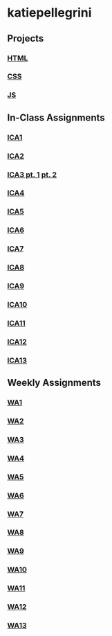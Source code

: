 # katiepellegrini


## Projects

### [HTML](https://katiepelle.github.io/katiepellegrini/html-midterm.html)
    
### [CSS](https://katiepelle.github.io/katiepellegrini/css/midterm.html)
    
### [JS](https://katiepelle.github.io/katiepellegrini/js/Final/game.html)
    
## In-Class Assignments
        
### [ICA1](https://katiepelle.github.io/katiepellegrini/ica/ica1.html)
        
### [ICA2](https://katiepelle.github.io/katiepellegrini/ica/ica2.html)
        
### [ICA3 pt. 1](https://katiepelle.github.io/katiepellegrini/ica/ica3a.html) [pt. 2](https://katiepelle.github.io/katiepellegrini/ica/ica3b.html)
    
### [ICA4](https://katiepelle.github.io/katiepellegrini/ica/ica4.html)
        
### [ICA5](https://katiepelle.github.io/katiepellegrini/ica/ica5.html)
            
### [ICA6](https://katiepelle.github.io/katiepellegrini/ica/ica6/ica6-part1.html)
        
### [ICA7](https://katiepelle.github.io/katiepellegrini/ica/ica7.html)
        
### [ICA8](https://www.pictureofhotdog.com/make-it-a-winner)
    
### [ICA9](https://www.pictureofhotdog.com/make-it-a-winner)
        
### [ICA10](https://katiepelle.github.io/katiepellegrini/ica/ica10.html)
            
### [ICA11](https://katiepelle.github.io/katiepellegrini/ica/ica11/ica11.html)
        
### [ICA12](https://katiepelle.github.io/katiepellegrini/ica/ica12/ica12.html)
        
### [ICA13](https://katiepelle.github.io/katiepellegrini/ica/wa13/wa13.html)
    
## Weekly Assignments

### [WA1](https://katiepelle.github.io/katiepellegrini/wa/wa1.html)
    
### [WA2](https://katiepelle.github.io/katiepellegrini/wa/wa2.html)
    
### [WA3](https://katiepelle.github.io/katiepellegrini/wa/wa3.html)
    
### [WA4](https://katiepelle.github.io/katiepellegrini/wa/wa4.html)
    
### [WA5](https://katiepelle.github.io/katiepellegrini/wa/wa5.html)
    
### [WA6](https://katiepelle.github.io/katiepellegrini/wa/wa6.html)
    
### [WA7](https://katiepelle.github.io/katiepellegrini/wa/wa7/wa7.html)
    
### [WA8](https://katiepelle.github.io/katiepellegrini/wa/wa8.html)
    
### [WA9](https://katiepelle.github.io/katiepellegrini/wa/wa9.html)
    
### [WA10](https://katiepelle.github.io/katiepellegrini/wa/wa10/assignment9.html)
    
### [WA11](https://katiepelle.github.io/katiepellegrini/wa/wa11/wa11.html)
    
### [WA12](https://katiepelle.github.io/katiepellegrini/wa/wa12/wa12.html)
    
### [WA13](https://katiepelle.github.io/katiepellegrini/js/assignment13.html)
